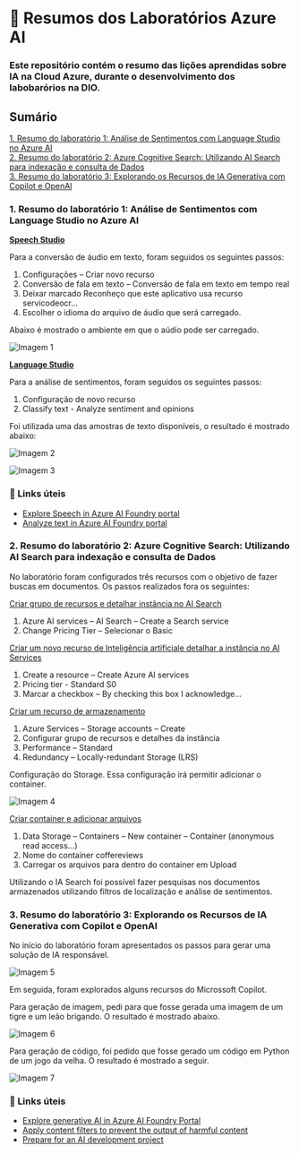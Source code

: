 # 📖 Resumos dos Laboratórios Azure AI
### Este repositório contém o resumo das lições aprendidas sobre IA na Cloud Azure, durante o desenvolvimento dos labobarórios na DIO. 

## Sumário

[1. Resumo do laboratório 1: Análise de Sentimentos com Language Studio no Azure AI](#1.Resumo-do-laboratório-1-:-Análise-de-Sentimentos-com-Language-Studio-no-Azure-AI) </br>
[2. Resumo do laboratório 2: Azure Cognitive Search: Utilizando AI Search para indexação e consulta de Dados](#2.Resumo-do-laboratório-2-:Azure-Cognitive-Search:-Utilizando-AI-Search-para-indexação-e-consulta-de-Dados)</br>
[3. Resumo do laboratório 3: Explorando os Recursos de IA Generativa com Copilot e OpenAI](#3.Resumo-do-laboratório-3-:Explorando-os-Recursos-de-IA-Generativa-com-Copilot-e-OpenAI)</br>

### 1. Resumo do laboratório 1: Análise de Sentimentos com Language Studio no Azure AI

<ins>**Speech Studio**</ins>

Para a conversão de áudio em texto, foram seguidos os seguintes passos: 
1. Configurações – Criar novo recurso
2.  Conversão de fala em texto – Conversão de fala em texto em tempo real 
3.  Deixar marcado Reconheço que este aplicativo usa recurso servicodeocr...
4.  Escolher o idioma do arquivo de áudio que será carregado. 

Abaixo é mostrado o ambiente em que o aúdio pode ser carregado. 

![Imagem 1](/images/IA1.PNG)

<ins>**Language Studio**</ins>

Para a análise de sentimentos, foram seguidos os seguintes passos: 
1. Configuração de novo recurso
2.  Classify text - Analyze sentiment and opinions

Foi utilizada uma das amostras de texto disponíveis, o resultado é mostrado abaixo: 

![Imagem 2](/images/IA2.PNG)

![Imagem 3](/images/IA3.PNG)

### 🔎 Links úteis 
- [Explore Speech in Azure AI Foundry portal](https://microsoftlearning.github.io/mslearn-ai-fundamentals/Instructions/Labs/09-speech.html)
- [Analyze text in Azure AI Foundry portal](https://microsoftlearning.github.io/mslearn-ai-fundamentals/Instructions/Labs/06-text-analysis.html)


### 2. Resumo do laboratório 2: Azure Cognitive Search: Utilizando AI Search para indexação e consulta de Dados

No laboratório foram configurados três recursos com o objetivo de fazer buscas em documentos. 
Os passos realizados fora os seguintes: 

<ins>Criar grupo de recursos e detalhar instância no AI Search</ins>
1. Azure AI services – AI Search – Create a Search service
2. Change Pricing Tier – Selecionar o Basic

<ins>Criar um novo recurso de Inteligência artificiale detalhar a instância no AI Services</ins>
1. Create a resource – Create Azure AI services 
2. Pricing tier - Standard S0
3. Marcar a checkbox – By checking this box I acknowledge...

<ins>Criar um recurso de armazenamento</ins>
1. Azure Services – Storage accounts – Create
2. Configurar grupo de recursos e detalhes da instância
3. Performance – Standard
4. Redundancy – Locally-redundant Storage (LRS)

Configuração do Storage. Essa configuração irá permitir adicionar o container.

![Imagem 4](/images/IA4.PNG)


<ins> Criar container e adicionar arquivos </ins>
1. Data Storage – Containers – New container – Container (anonymous read access...)
2. Nome do container coffereviews
3. Carregar os arquivos para dentro do container em Upload

Utilizando o IA Search foi possível fazer pesquisas nos documentos armazenados utilizando filtros de localização e análise de sentimentos. 

### 3. Resumo do laboratório 3: Explorando os Recursos de IA Generativa com Copilot e OpenAI

No início do laboratório foram apresentados os passos para gerar uma solução de IA responsável. 

![Imagem 5](/images/IA5.PNG)

Em seguida, foram explorados alguns recursos do Microssoft Copilot. 

Para geração de imagem, pedi para que fosse gerada uma imagem de um tigre e um leão brigando. O resultado é mostrado abaixo. 

![Imagem 6](/images/IA6.PNG)

Para geração de código, foi pedido que fosse gerado um código em Python de um jogo da velha. O resultado é mostrado a seguir. 

![Imagem 7](/images/IA7.PNG)

### 🔎 Links úteis 
- [Explore generative AI in Azure AI Foundry Portal](https://microsoftlearning.github.io/mslearn-ai-fundamentals/Instructions/Labs/12-generative-ai.html )
- [Apply content filters to prevent the output of harmful content](https://microsoftlearning.github.io/mslearn-ai-studio/Instructions/06-Explore-content-filters.html )
- [Prepare for an AI development project](https://microsoftlearning.github.io/mslearn-ai-studio/Instructions/01-Explore-ai-studio.html )


